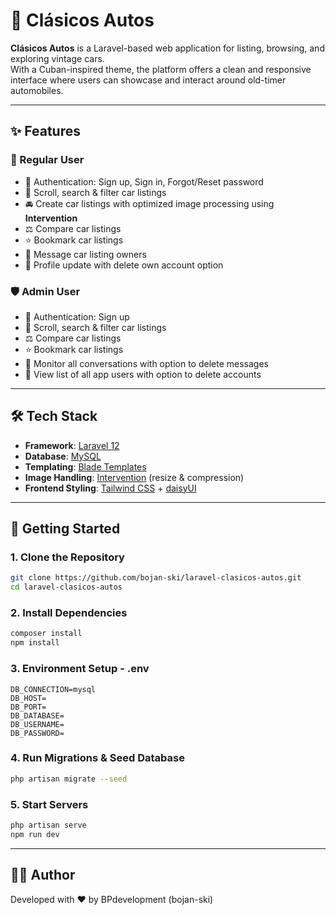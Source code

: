 # 🚗 Clásicos Autos

**Clásicos Autos** is a Laravel-based web application for listing, browsing, and exploring vintage cars.  
With a Cuban-inspired theme, the platform offers a clean and responsive interface where users can showcase and interact around old-timer automobiles. 

---

## ✨ Features

### 👤 Regular User
- 🔐 Authentication: Sign up, Sign in, Forgot/Reset password  
- 📜 Scroll, search & filter car listings  
- 🚘 Create car listings with optimized image processing using **Intervention**
- ⚖️ Compare car listings  
- ⭐ Bookmark car listings  
- 💬 Message car listing owners  
- 👤 Profile update with delete own account option  

### 🛡️ Admin User
- 🔐 Authentication: Sign up  
- 📜 Scroll, search & filter car listings  
- ⚖️ Compare car listings  
- ⭐ Bookmark car listings  
- 💬 Monitor all conversations with option to delete messages  
- 👥 View list of all app users with option to delete accounts  

---

## 🛠️ Tech Stack
- **Framework**: [Laravel 12](https://laravel.com/)  
- **Database**: [MySQL](https://www.mysql.com/)  
- **Templating**: [Blade Templates](https://laravel.com/docs/blade)  
- **Image Handling**: [Intervention](https://intervention.io/) (resize & compression) 
- **Frontend Styling**: [Tailwind CSS](https://tailwindcss.com/) + [daisyUI](https://daisyui.com/)  

---

## 🚀 Getting Started

### 1. Clone the Repository
```bash
git clone https://github.com/bojan-ski/laravel-clasicos-autos.git
cd laravel-clasicos-autos
```

### 2. Install Dependencies
```bash
composer install
npm install
```

### 3. Environment Setup - .env
```env
DB_CONNECTION=mysql
DB_HOST=
DB_PORT=
DB_DATABASE=
DB_USERNAME=
DB_PASSWORD=
```

### 4. Run Migrations & Seed Database
```bash
php artisan migrate --seed
```

### 5. Start Servers
```bash
php artisan serve
npm run dev
```

---

## 👨‍💻 Author
Developed with ❤️ by BPdevelopment (bojan-ski)